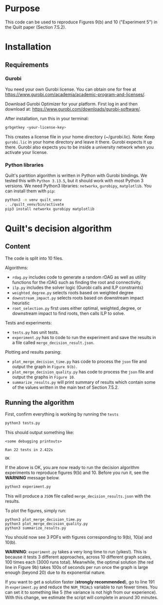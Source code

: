 # Purpose
This code can be used to reproduce Figures 9(b) and 10 ("Experiment 5") in the Quilt paper (Section 7.5.2).

# Installation

## Requirements

### Gurobi
You need your own Gurobi license. You can obtain one for free at https://www.gurobi.com/academia/academic-program-and-licenses/.

Download Gurobi Optimizer for your platform. First log in and then download at: https://www.gurobi.com/downloads/gurobi-software/.

After installation, run this in your terminal:
```bash
grbgetkey <your-license-key>
```
This creates a license file in your home directory (~/gurobi.lic).
Note: Keep `gurobi.lic` in your home directory and leave it there. Gurobi expects it up there. Gurobi also expects
you to be inside a university network when you activate your license.

### Python libraries

Quilt's partition algorithm is written in Python with Gurobi bindings.
We tested this with `Python 3.13.5`, but it should work with most Python 3 versions.
We need Python3 libraries: `networkx`, `gurobipy`, `matplotlib`.
You can install them with `pip`:

```bash
python3 -m venv quilt_venv
. ./quilt_venv/bin/activate
pip3 install networkx gurobipy matplotlib 
```

# Quilt's decision algorithm

## Content
The code is split into 10 files.

Algorithms:
- `rdag.py` includes code to generate a random rDAG as well as utility functions for the rDAG such as finding the root and connectivity.
- `ilp.py` includes the solver logic (Gurobi calls and ILP constraints)
- `weighted_degree.py` selects roots based on weighted degree
- `downstream_impact.py` selects roots based on downstream impact heuristic
- `root_selection.py` first uses either optimal, weighted_degree, or downstream impact to find roots, then calls ILP to solve.

Tests and experiments:
- `tests.py` has unit tests.
- `experiment.py` has to code to run the experiment and save the results in a file called `merge_decision_result.json`.

Plotting and results parsing:
- `plot_merge_decision_time.py` has code to process the `json` file and output the graph in `Figure 9(b)`.
- `plot_merge_decision_quality.py` has code to process the `json` file and output the graphs in `Figure 10`.
- `summarize_results.py` will print summary of results which contain some of the values written in the main text of Section 7.5.2.


## Running the algorithm

First, confirm everything is working by running the `tests`

```bash
python3 tests.py
```

This should output something like:

```
<some debugging printouts>

Ran 22 tests in 2.422s

OK
```

If the above is OK, you are now ready to run the decision algorithm experiments to
reproduce figures 9(b) and 10. Before you run it, see the **WARNING** message below.

```bash
python3 experiment.py
```

This will produce a `JSON` file called `merge_decision_results.json` with the results.

To plot the figures, simply run:

```
python3 plot_merge_decision_time.py
python3 plot_merge_decision_quality.py
python3 summarize_results.py
```

You should now see 3 PDFs with figures corresponding to 9(b), 10(a) and 10(b).


**WARNING**: `experiment.py` takes a very long time to run (yikes!). 
This is because it tests 3 different approaches, across 10 different graph
scales, 100 times each (3000 runs total). Meanwhile, the optimal solution (the
red line in Figure 9b) takes 100s of seconds per run once the graph is large
enough (beyond 20) due to its exponential nature.

If you want to get a solution faster (**strongly recommended**), go to line 191 in 
`experiment.py` and reduce the `NUM_TRIALS` variable to run fewer times.
You can set it to something like 5 (the variance is not high from our experience).
With this change, we estimate the script will complete in around 30 minutes.
